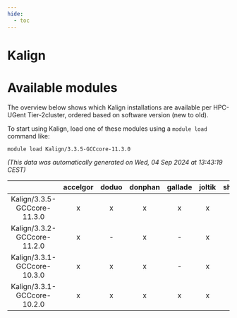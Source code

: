 ```yaml
---
hide:
  - toc
---
```


Kalign
======

# Available modules


The overview below shows which Kalign installations are available per HPC-UGent Tier-2cluster, ordered based on software version (new to old).

To start using Kalign, load one of these modules using a `module load` command like:

```shell
module load Kalign/3.3.5-GCCcore-11.3.0
```

*(This data was automatically generated on Wed, 04 Sep 2024 at 13:43:19 CEST)*  

| |accelgor|doduo|donphan|gallade|joltik|shinx|skitty|
| :---: | :---: | :---: | :---: | :---: | :---: | :---: | :---: |
|Kalign/3.3.5-GCCcore-11.3.0|x|x|x|x|x|x|x|
|Kalign/3.3.2-GCCcore-11.2.0|x|-|x|-|x|-|-|
|Kalign/3.3.1-GCCcore-10.3.0|x|x|x|-|x|-|x|
|Kalign/3.3.1-GCCcore-10.2.0|x|x|x|x|x|-|x|
